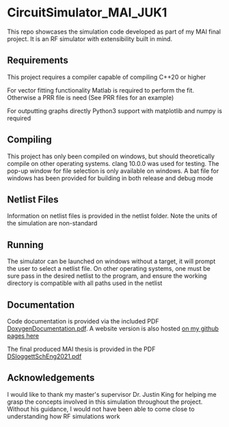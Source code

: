 # CircuitSimulator_MAI_JUK1

This repo showcases the simulation code developed as part of my MAI final project. It is an RF simulator with extensibility built in mind.

## Requirements

This project requires a compiler capable of compiling C++20 or higher

For vector fitting functionality Matlab is required to perform the fit. Otherwise a PRR file is need (See PRR files for an example)

For outputting graphs directly Python3 support with matplotlib and numpy is required

## Compiling

This project has only been compiled on windows, but should theoretically compile on other operating systems. clang 10.0.0 was used for testing. The pop-up window for file selection is only available on windows. A bat file for windows has been provided for building in both release and debug mode

## Netlist Files

Information on netlist files is provided in the netlist folder. Note the units of the simulation are non-standard

## Running

The simulator can be launched on windows without a target, it will prompt the user to select a netlist file. On other operating systems, one must be sure pass in the desired netlist to the program, and ensure the working directory is compatible with all paths used in the netlist

## Documentation

Code documentation is provided via the included PDF [DoxygenDocumentation.pdf](DoxygenDocumentation.pdf). A website version is also hosted [on my github pages here](https://dslogget.github.io/JUK1/index.html)

The final produced MAI thesis is provided in the PDF [DSloggettSchEng2021.pdf](DSloggettSchEng2021.pdf)

## Acknowledgements

I would like to thank my master's supervisor Dr. Justin King for helping me grasp the concepts involved in this simulation throughout the project. Without his guidance, I would not have been able to come close to understanding how RF simulations work